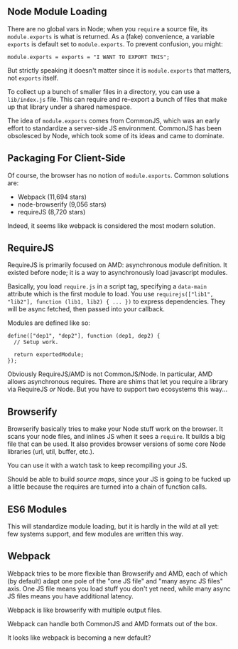 ## Node Module Loading

There are no global vars in Node; when you `require` a source file,
its `module.exports` is what is returned. As a (fake) convenience, a
variable `exports` is default set to `module.exports`. To prevent
confusion, you might:

    module.exports = exports = "I WANT TO EXPORT THIS";

But strictly speaking it doesn't matter since it is `module.exports`
that matters, not `exports` itself.

To collect up a bunch of smaller files in a directory, you can use a
`lib/index.js` file. This can require and re-export a bunch of files
that make up that library under a shared namespace.

The idea of `module.exports` comes from CommonJS, which was an early
effort to standardize a server-side JS environment. CommonJS has been
obsolesced by Node, which took some of its ideas and came to dominate.

## Packaging For Client-Side

Of course, the browser has no notion of `module.exports`. Common
solutions are:

* Webpack (11,694 stars)
* node-browserify (9,056 stars)
* requireJS (8,720 stars)

Indeed, it seems like webpack is considered the most modern solution.

## RequireJS

RequireJS is primarily focused on AMD: asynchronous module
definition. It existed before node; it is a way to asynchronously load
javascript modules.

Basically, you load `require.js` in a script tag, specifying a
`data-main` attribute which is the first module to load. You use
`requirejs(["lib1", "lib2"], function (lib1, lib2) { ... })` to
express dependencies. They will be async fetched, then passed into
your callback.

Modules are defined like so:

```
define(["dep1", "dep2"], function (dep1, dep2) {
  // Setup work.

  return exportedModule;
});
```

Obviously RequireJS/AMD is not CommonJS/Node. In particular, AMD
allows asynchronous requires. There are shims that let you require a
library via RequireJS *or* Node. But you have to support two
ecosystems this way...

## Browserify

Browserify basically tries to make your Node stuff work on the
browser. It scans your node files, and inlines JS when it sees a
`require`. It builds a big file that can be used. It also provides
browser versions of some core Node libraries (url, util, buffer,
etc.).

You can use it with a watch task to keep recompiling your JS.

Should be able to build *source maps*, since your JS is going to be
fucked up a little because the requires are turned into a chain of
function calls.

## ES6 Modules

This will standardize module loading, but it is hardly in the wild at
all yet: few systems support, and few modules are written this way.

## Webpack

Webpack tries to be more flexible than Browserify and AMD, each of
which (by default) adapt one pole of the "one JS file" and "many async
JS files" axis. One JS file means you load stuff you don't yet need,
while many async JS files means you have additional latency.

Webpack is like browserify with multiple output files.

Webpack can handle both CommonJS and AMD formats out of the box.

It looks like webpack is becoming a new default?
